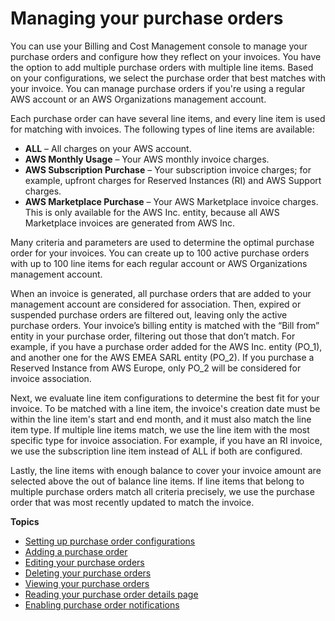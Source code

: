 # Managing your purchase orders<a name="manage-purchaseorders"></a>

You can use your Billing and Cost Management console to manage your purchase orders and configure how they reflect on your invoices\. You have the option to add multiple purchase orders with multiple line items\. Based on your configurations, we select the purchase order that best matches with your invoice\. You can manage purchase orders if you're using a regular AWS account or an AWS Organizations management account\.

Each purchase order can have several line items, and every line item is used for matching with invoices\. The following types of line items are available:
+ **ALL** – All charges on your AWS account\.
+ **AWS Monthly Usage** – Your AWS monthly invoice charges\.
+ **AWS Subscription Purchase** – Your subscription invoice charges; for example, upfront charges for Reserved Instances \(RI\) and AWS Support charges\.
+ **AWS Marketplace Purchase** – Your AWS Marketplace invoice charges\. This is only available for the AWS Inc\. entity, because all AWS Marketplace invoices are generated from AWS Inc\.

Many criteria and parameters are used to determine the optimal purchase order for your invoices\. You can create up to 100 active purchase orders with up to 100 line items for each regular account or AWS Organizations management account\.

When an invoice is generated, all purchase orders that are added to your management account are considered for association\. Then, expired or suspended purchase orders are filtered out, leaving only the active purchase orders\. Your invoice’s billing entity is matched with the “Bill from” entity in your purchase order, filtering out those that don’t match\. For example, if you have a purchase order added for the AWS Inc\. entity \(PO\_1\), and another one for the AWS EMEA SARL entity \(PO\_2\)\. If you purchase a Reserved Instance from AWS Europe, only PO\_2 will be considered for invoice association\.

Next, we evaluate line item configurations to determine the best fit for your invoice\. To be matched with a line item, the invoice's creation date must be within the line item's start and end month, and it must also match the line item type\. If multiple line items match, we use the line item with the most specific type for invoice association\. For example, if you have an RI invoice, we use the subscription line item instead of ALL if both are configured\. 

Lastly, the line items with enough balance to cover your invoice amount are selected above the out of balance line items\. If line items that belong to multiple purchase orders match all criteria precisely, we use the purchase order that was most recently updated to match the invoice\.

**Topics**
+ [Setting up purchase order configurations](setup-po-lineitem.md)
+ [Adding a purchase order](adding-po.md)
+ [Editing your purchase orders](edit-po.md)
+ [Deleting your purchase orders](delete-po.md)
+ [Viewing your purchase orders](viewing-po.md)
+ [Reading your purchase order details page](reading-po-details.md)
+ [Enabling purchase order notifications](notify-po-details.md)